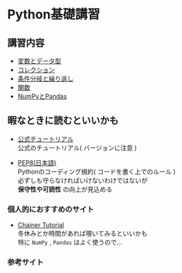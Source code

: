 # Python基礎講習
## 講習内容
- [変数とデータ型](https://github.com/Castle46-white/Python_tutorial/blob/master/lecture/lec01.md)
- [コレクション](https://github.com/Castle46-white/Python_tutorial/blob/master/lecture/lec02.md)
- [条件分岐と繰り返し](https://github.com/Castle46-white/Python_tutorial/blob/master/lecture/lec03.md)
- [関数](https://github.com/Castle46-white/Python_tutorial/blob/master/lecture/lec04.md)
- [NumPyとPandas](https://github.com/Castle46-white/Python_tutorial/blob/master/lecture/lec05.md)

## 暇なときに読むといいかも

- [公式チュートリアル](https://docs.python.org/ja/3.6/tutorial/index.html)   
公式のチュートリアル( バージョンに注意 )

- [PEP8(日本語)](https://pep8-ja.readthedocs.io/ja/latest/)  
Pythonのコーディング規約( コードを書く上でのルール )  
必ずしも守らなければいけないわけではないが  
**保守性や可読性** の向上が見込める


### 個人的におすすめのサイト
- [Chainer Tutorial](https://tutorials.chainer.org/ja/tutorial.html)  
冬休みとか時間があれば覗いてみるといいかも  
特に ` NumPy ` , ` Pandas ` はよく使うので...

### 参考サイト

